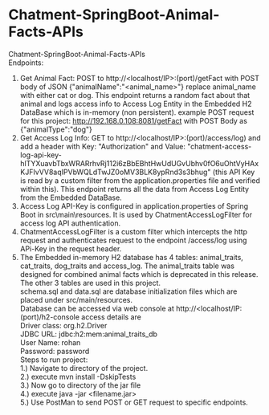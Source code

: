 # Chatment-SpringBoot-Animal-Facts-APIs
Chatment-SpringBoot-Animal-Facts-APIs <br/>
Endpoints: <br/>
1. Get Animal Fact: POST to http://<localhost/IP>:(port)/getFact with POST body of JSON  {"animalName":"<animal_name>"} replace animal_name with either cat or dog. This endpoint returns a random fact about that animal and logs access info to Access Log Entity in the Embedded H2 DataBase which is in-memory (non persistent). 
example POST request for this project: http://192.168.0.108:8081/getFact with POST Body as {"animalType":"dog"} <br/>
2. Get Access Log Info: GET to http://<localhost/IP>:(port)/access/log) and add a header with Key: "Authorization" and Value: "chatment-access-log-api-key-hlTYXuavbTbxWRARrhvRj112i6zBbEBhtHwUdUGvUbhv0fO6uOhtVyHAxKJFIvVV8aqIPVbWQLdTwJZ0oMV3BLK8ypRnd3s3bhug" (this API Key is read by a custom filter from the application.properties file and verified within this). This endpoint returns all the data from Access Log Entity from the Embedded DataBase. <br/>
 3. Access Log API-Key is configured in application.properties of Spring Boot in src\main\resources. It is used by ChatmentAccessLogFilter for access log API authentication. <br/>
 4. ChatmentAccessLogFilter is a custom filter which intercepts the http request and authenticates request to the endpoint /access/log using APi-Key in the request header. <br/>
5. The Embedded in-memory H2 database has 4 tables: animal_traits, cat_traits, dog_traits and access_log. The animal_traits table was designed for combined animal facts which is deprecated in this release. The other 3 tables are used in this project. <br/>
schema.sql and data.sql are database initialization files which are placed under src/main/resources. <br/>
Database can be accessed via web console at http://<localhost/IP:(port)/h2-console access details are <br/>
Driver class: org.h2.Driver <br/>
JDBC URL: jdbc:h2:mem:animal_traits_db <br/>
User Name: rohan <br/>
Password: password <br/>
Steps to run project: <br/>
1.) Navigate to directory of the project. <br/>
2.) execute mvn install -DskipTests <br/>
3.) Now go to directory of the jar file <br/>
4.) execute java -jar <filename.jar> <br/>
5.) Use PostMan to send POST or GET request to specific endpoints. <br/>
